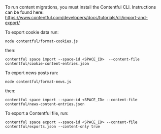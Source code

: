 To run content migrations, you must install the Contentful CLI.
Instructions can be found here: https://www.contentful.com/developers/docs/tutorials/cli/import-and-export/

To export cookie data run:

```
node contentful/format-cookies.js
```

then:

```
contentful space import --space-id <SPACE_ID>  --content-file contentful/cookie-content-entries.json
```

To export news posts run:

```
node contentful/format-news.js
```

then:

```
contentful space import --space-id <SPACE_ID> --content-file contentful/news-content-entries.json
```

To export a Contentful file, run:

```
contentful space export --space-id <SPACE_ID> --content-file contentful/exports.json --content-only true
```

